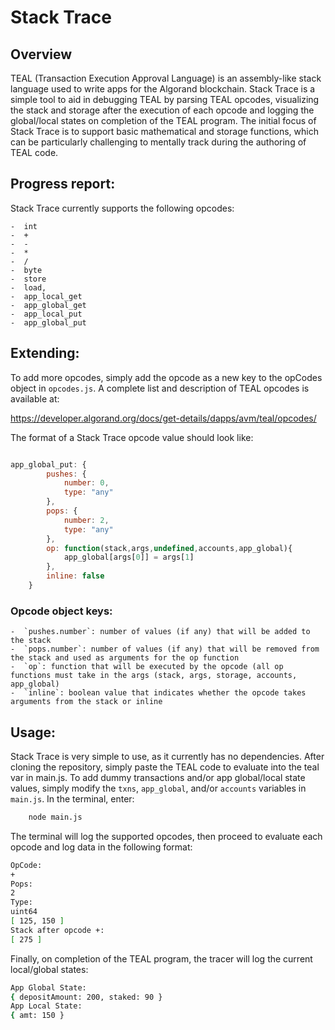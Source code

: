 # Stack Trace

## Overview
TEAL (Transaction Execution Approval Language) is an assembly-like stack language used to write apps for the Algorand blockchain. Stack Trace is a simple tool to aid in debugging TEAL by parsing TEAL opcodes, visualizing the stack and storage after the execution of each opcode and logging the global/local states on completion of the TEAL program. The initial focus of Stack Trace is to support basic mathematical and storage functions, which can be particularly challenging to mentally track during the authoring of TEAL code.

## Progress report: 
Stack Trace currently supports the following opcodes:

    -  int
    -  +
    -  -            
    -  *
    -  /
    -  byte
    -  store
    -  load,
    -  app_local_get
    -  app_global_get
    -  app_local_put
    -  app_global_put

## Extending:
To add more opcodes, simply add the opcode as a new key to the opCodes object in `opcodes.js`. A complete list and description of TEAL opcodes is available at:

https://developer.algorand.org/docs/get-details/dapps/avm/teal/opcodes/

The format of a Stack Trace opcode value should look like:

```jsx

app_global_put: {
        pushes: {
            number: 0,
            type: "any"
        },
        pops: {
            number: 2,
            type: "any"
        },
        op: function(stack,args,undefined,accounts,app_global){
            app_global[args[0]] = args[1]
        },
        inline: false
    }
```

### Opcode object keys:

    -  `pushes.number`: number of values (if any) that will be added to the stack
    -  `pops.number`: number of values (if any) that will be removed from the stack and used as arguments for the op function
    -  `op`: function that will be executed by the opcode (all op functions must take in the args (stack, args, storage, accounts, app_global)
    -  `inline`: boolean value that indicates whether the opcode takes arguments from the stack or inline

## Usage:
Stack Trace is very simple to use, as it currently has no dependencies. After cloning the repository, simply paste the TEAL code to evaluate into the teal var in main.js. To add dummy transactions and/or app global/local state values, simply modify the `txns`, `app_global`, and/or `accounts` variables in `main.js`. In the terminal, enter:

```bash
	node main.js
```

The terminal will log the supported opcodes, then proceed to evaluate each opcode and log data in the following format:

```bash
OpCode:
+
Pops:
2
Type:
uint64
[ 125, 150 ]
Stack after opcode +:
[ 275 ]
```

Finally, on completion of the TEAL program, the tracer will log the current local/global states:

```bash
App Global State:
{ depositAmount: 200, staked: 90 }
App Local State:
{ amt: 150 }
```